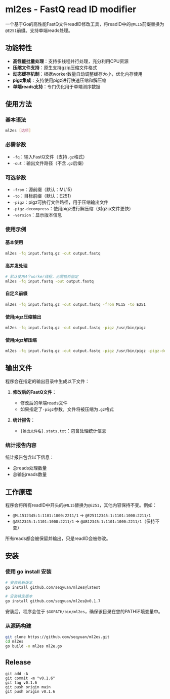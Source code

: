 # ml2es - FastQ read ID modifier

一个基于Go的高性能FastQ文件readID修改工具，将readID中的`@ML15`前缀替换为`@E251`前缀。支持单端reads处理。

## 功能特性

- **高性能批量处理**：支持多线程并行处理，充分利用CPU资源
- **压缩文件支持**：原生支持gzip压缩文件格式
- **动态缓存机制**：根据worker数量自动调整缓存大小，优化内存使用
- **pigz集成**：支持使用pigz进行快速压缩和解压缩
- **单端reads支持**：专门优化用于单端测序数据

## 使用方法

### 基本语法

```bash
ml2es [选项]
```

### 必需参数

- `-fq`：输入FastQ文件（支持`.gz`格式）
- `-out`：输出文件路径（不含`.gz`后缀）

### 可选参数

- `-from`：源前缀（默认：ML15）
- `-to`：目标前缀（默认：E251）
- `-pigz`：pigz可执行文件路径，用于压缩输出文件
- `-pigz-decompress`：使用pigz进行解压缩（对gzip文件更快）
- `-version`：显示版本信息

### 使用示例

#### 基本使用
```bash
ml2es -fq input.fastq.gz -out output.fastq
```

#### 高并发处理
```bash
# 默认使用4个worker线程，无需额外指定
ml2es -fq input.fastq -out output.fastq
```

#### 自定义前缀
```bash
ml2es -fq input.fastq.gz -out output.fastq -from ML15 -to E251
```

#### 使用pigz压缩输出
```bash
ml2es -fq input.fastq.gz -out output.fastq -pigz /usr/bin/pigz
```

#### 使用pigz解压缩
```bash
ml2es -fq input.fastq.gz -out output.fastq -pigz /usr/bin/pigz -pigz-decompress
```

## 输出文件

程序会在指定的输出目录中生成以下文件：

1. **修改后的FastQ文件**：
   - 修改后的单端reads文件
   - 如果指定了`-pigz`参数，文件将被压缩为`.gz`格式

2. **统计报告**：
   - `{输出文件名}.stats.txt`：包含处理统计信息

### 统计报告内容

统计报告包含以下信息：
- 总reads处理数量
- 总输出reads数量

## 工作原理

程序会将所有readID中开头的`@ML15`替换为`@E251`，其他内容保持不变。例如：
- `@ML1512345:1:1101:1000:2211/1` → `@E25112345:1:1101:1000:2211/1`
- `@AB12345:1:1101:1000:2211/1` → `@AB12345:1:1101:1000:2211/1`（保持不变）

所有reads都会被保留并输出，只是readID会被修改。


## 安装

### 使用 go install 安装

```bash
# 安装最新版本
go install github.com/seqyuan/ml2es@latest

# 安装特定版本
go install github.com/seqyuan/ml2es@v0.1.7
```

安装后，程序会位于 `$GOPATH/bin/ml2es`，确保该目录在您的PATH环境变量中。

### 从源码构建

```bash
git clone https://github.com/seqyuan/ml2es.git
cd ml2es
go build -o ml2es ml2e.go
```

## Release

```shell
git add -A
git commit -m "v0.1.6"
git tag v0.1.6
git push origin main
git push origin v0.1.6
```

